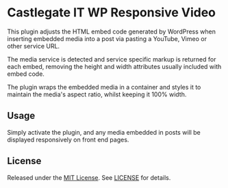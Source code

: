 # Castlegate IT WP Responsive Video #

This plugin adjusts the HTML embed code generated by WordPress when inserting embedded media into a post via pasting a YouTube, Vimeo or other service URL.

The media service is detected and service specific markup is returned for each embed, removing the height and width attributes usually included with embed code.

The plugin wraps the embedded media in a container and styles it to maintain the media's aspect ratio, whilst keeping it 100% width.

## Usage

Simply activate the plugin, and any media embedded in posts will be displayed responsively on front end pages.

## License

Released under the [MIT License](https://opensource.org/licenses/MIT). See [LICENSE](LICENSE) for details.
